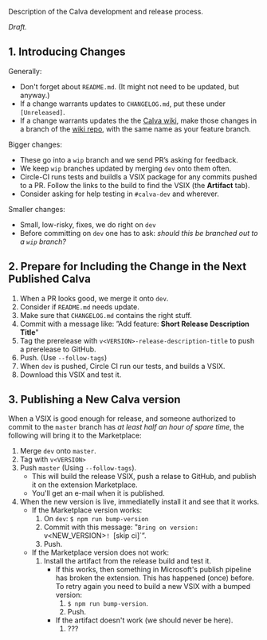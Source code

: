 
Description of the Calva development and release process.

_Draft._

## 1. Introducing Changes

Generally:
* Don't forget about `README.md`. (It might not need to be updated, but anyway.)
* If a change warrants updates to `CHANGELOG.md`, put these under `[Unreleased]`.
* If a change warrants updates the the [Calva wiki](https://github.com/BetterThanTomorrow/calva/wiki/How-to-Contribute), make those changes in a branch of the [wiki repo](https://github.com/BetterThanTomorrow/calva.wiki.git), with the same name as your feature branch.

Bigger changes:
* These go into a `wip` branch and we send PR’s asking for feedback.
* We keep `wip` branches updated by merging  `dev` onto them often.
* Circle-CI runs tests and buildls a VSIX package for any commits pushed to a PR. Follow the links to the build to find the VSIX (the **Artifact** tab).
* Consider asking for help testing in `#calva-dev` and wherever.

Smaller changes:
* Small, low-risky, fixes, we do right on `dev`
* Before committing on `dev` one has to ask: _should this be branched out to a `wip` branch?_

## 2. Prepare for Including the Change in the Next Published Calva
1. When a PR looks good, we merge it onto `dev`.
1. Consider if `README.md` needs update.
1. Make sure that `CHANGELOG.md` contains the right stuff.
1. Commit with a message like: ”Add feature: **Short Release Description Title**"
1. Tag the prerelease with `v<VERSION>-release-description-title` to push a prerelease to GitHub.
1. Push. (Use `--follow-tags`)
1. When `dev` is pushed, Circle CI run our tests, and builds a VSIX.
1. Download this VSIX and test it.


## 3. Publishing a New Calva version

When a VSIX is good enough for release, and someone authorized to commit to the `master` branch has _at least half an hour of spare time_, the following will bring it to the Marketplace:

1. Merge `dev` onto `master`.
1. Tag with `v<VERSION>`
1. Push `master` (Using `--follow-tags`).
   * This will build the release VSIX, push a relase to GitHub, and publish it on the extension Marketplace.
   * You'll get an e-mail when it is published.
1. When the new version is live, immediatelly install it and see that it works.
   * If the Marketplace version works:
     1. On `dev`: `$ npm run bump-version`
     1. Commit with this message: "`Bring on version: `v<NEW_VERSION>`! `[skip ci]`”.
     1. Push.
   * If the Marketplace version does not work:
     1. Install the artifact from the release build and test it.
        * If this works, then something in Microsoft's publish pipeline has broken the extension. This has happened (once) before. To retry again you need to build a new VSIX with a bumped version:
          1. `$ npm run bump-version`.
          1. Push.
        * If the artifact doesn't work (we should never be here).
          1. ???
